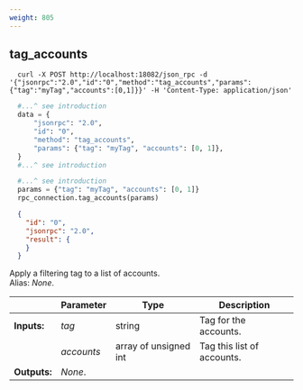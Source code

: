 ```yaml
---
weight: 805
---
```


## **tag_accounts**

```shell
  curl -X POST http://localhost:18082/json_rpc -d '{"jsonrpc":"2.0","id":"0","method":"tag_accounts","params":{"tag":"myTag","accounts":[0,1]}}' -H 'Content-Type: application/json'
```
```python
  #...^ see introduction
  data = {
      "jsonrpc": "2.0",
      "id": "0",
      "method": "tag_accounts",
      "params": {"tag": "myTag", "accounts": [0, 1]},
  }
  #...^ see introduction
```
```py
  #...^ see introduction
  params = {"tag": "myTag", "accounts": [0, 1]}
  rpc_connection.tag_accounts(params)
```
```json
  {
    "id": "0",
    "jsonrpc": "2.0",
    "result": {
    }
  }
```
Apply a filtering tag to a list of accounts.  
Alias: *None*.  

|             | Parameter  | Type                  | Description
| ---         | ---        | ---                   | ---
|**Inputs:**  | *tag*      | string                | Tag for the accounts.
|             | *accounts* | array of unsigned int | Tag this list of accounts.
|**Outputs:** | *None*.    |                       |